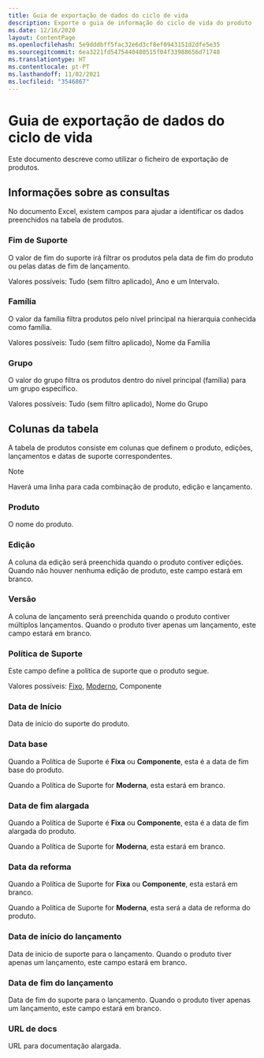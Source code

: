 ```yaml
---
title: Guia de exportação de dados do ciclo de vida
description: Exporte o guia de informação do ciclo de vida do produto
ms.date: 12/16/2020
layout: ContentPage
ms.openlocfilehash: 5e9dddbff5fac32e6d3cf8ef0943151d2dfe5e35
ms.sourcegitcommit: 6ea3221fd5475440480515f04f33988656d71748
ms.translationtype: HT
ms.contentlocale: pt-PT
ms.lasthandoff: 11/02/2021
ms.locfileid: "3546867"
---
```

# <a name="lifecycle-data-export-guidance"></a>Guia de exportação de dados do ciclo de vida
Este documento descreve como utilizar o ficheiro de exportação de produtos.

## <a name="query-information"></a>Informações sobre as consultas
No documento Excel, existem campos para ajudar a identificar os dados preenchidos na tabela de produtos.

### <a name="end-of-support"></a>Fim de Suporte
O valor de fim do suporte irá filtrar os produtos pela data de fim do produto ou pelas datas de fim de lançamento.

Valores possíveis: Tudo (sem filtro aplicado), Ano e um Intervalo.

### <a name="family"></a>Família
O valor da família filtra produtos pelo nível principal na hierarquia conhecida como família.

Valores possíveis: Tudo (sem filtro aplicado), Nome da Família

### <a name="group"></a>Grupo
O valor do grupo filtra os produtos dentro do nível principal (família) para um grupo específico.

Valores possíveis: Tudo (sem filtro aplicado), Nome do Grupo

## <a name="table-columns"></a>Colunas da tabela
A tabela de produtos consiste em colunas que definem o produto, edições, lançamentos e datas de suporte correspondentes.

> [!NOTE]
> Haverá uma linha para cada combinação de produto, edição e lançamento.

### <a name="product"></a>Produto
O nome do produto.

### <a name="edition"></a>Edição
A coluna da edição será preenchida quando o produto contiver edições. Quando não houver nenhuma edição de produto, este campo estará em branco.

### <a name="release"></a>Versão
A coluna de lançamento será preenchida quando o produto contiver múltiplos lançamentos.
Quando o produto tiver apenas um lançamento, este campo estará em branco.

### <a name="support-policy"></a>Política de Suporte
Este campo define a política de suporte que o produto segue.

Valores possíveis: [Fixo,](/lifecycle/policies/fixed) [Moderno](/lifecycle/policies/modern), Componente

### <a name="start-date"></a>Data de Início
Data de início do suporte do produto.

### <a name="mainstream-date"></a>Data base
Quando a Política de Suporte é **Fixa** ou **Componente**, esta é a data de fim base do produto.
  
Quando a Política de Suporte for **Moderna**, esta estará em branco.

### <a name="extended-end-date"></a>Data de fim alargada
Quando a Política de Suporte é **Fixa** ou **Componente**, esta é a data de fim alargada do produto.

Quando a Política de Suporte for **Moderna**, esta estará em branco.

### <a name="retirement-date"></a>Data da reforma
Quando a Política de Suporte for **Fixa** ou **Componente**, esta estará em branco.

Quando a Política de Suporte for **Moderna**, esta será a data de reforma do produto.

### <a name="release-start-date"></a>Data de início do lançamento
Data de inicio de suporte para o lançamento. Quando o produto tiver apenas um lançamento, este campo estará em branco.
 
### <a name="release-end-date"></a>Data de fim do lançamento
Data de fim do suporte para o lançamento.
Quando o produto tiver apenas um lançamento, este campo estará em branco.

### <a name="docs-url"></a>URL de docs
URL para documentação alargada.
